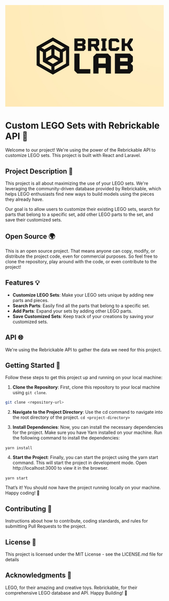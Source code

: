 ![Brick Lab Logo](./src/app/assets/logo.jpg)
# Custom LEGO Sets with Rebrickable API 🧱

Welcome to our project! We're using the power of the Rebrickable API to customize LEGO sets. This project is built with React and Laravel. 

## Project Description 📝

This project is all about maximizing the use of your LEGO sets. We're leveraging the community-driven database provided by Rebrickable, which helps LEGO enthusiasts find new ways to build models using the pieces they already have. 

Our goal is to allow users to customize their existing LEGO sets, search for parts that belong to a specific set, add other LEGO parts to the set, and save their customized sets.

## Open Source 🌍

This is an open source project. That means anyone can copy, modify, or distribute the project code, even for commercial purposes. So feel free to clone the repository, play around with the code, or even contribute to the project!

## Features 💡

- **Customize LEGO Sets**: Make your LEGO sets unique by adding new parts and pieces.
- **Search Parts**: Easily find all the parts that belong to a specific set.
- **Add Parts**: Expand your sets by adding other LEGO parts.
- **Save Customized Sets**: Keep track of your creations by saving your customized sets.

## API 🌐

We're using the Rebrickable API to gather the data we need for this project.

## Getting Started 🚀

Follow these steps to get this project up and running on your local machine:

1. **Clone the Repository**: First, clone this repository to your local machine using `git clone`.

```bash
git clone <repository-url>
```

2. **Navigate to the Project Directory**: Use the cd command to navigate into the root directory of the project.
``` cd <project-directory> ```

3. **Install Dependencies**: Now, you can install the necessary dependencies for the project. Make sure you have Yarn installed on your machine. Run the following command to install the dependencies:

``` yarn install ```

4. **Start the Project**: Finally, you can start the project using the yarn start command. This will start the project in development mode. Open http://localhost:3000 to view it in the browser.

``` yarn start ```

That’s it! You should now have the project running locally on your machine. Happy coding! 🎉

## Contributing 🤝
Instructions about how to contribute, coding standards, and rules for submitting Pull Requests to the project.

## License 📄
This project is licensed under the MIT License - see the LICENSE.md file for details

## Acknowledgments 🙏
LEGO, for their amazing and creative toys.
Rebrickable, for their comprehensive LEGO database and API.
Happy Building! 🎉

